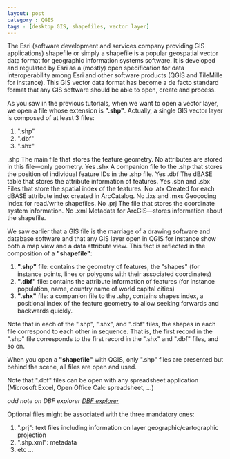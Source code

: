 ```yaml
---
layout: post
category : QGIS
tags : [desktop GIS, shapefiles, vector layer]
---
```


The Esri (software development and services company providing GIS applications) shapefile or simply a shapefile is a popular geospatial vector data format for geographic information systems software. It is developed and regulated by Esri as a (mostly) open specification for data interoperability among Esri and other software products (QGIS and TileMille for instance). This GIS vector data format has become a de facto standard format that any GIS software should be able to open, create and process.

As you saw in the previous tutorials, when we want to open a vector layer, we open a file whose extension is **".shp"**. Actually, a single GIS vector layer is composed of at least 3 files:
1. ".shp"
2. ".dbf" 
3. ".shx"

.shp	The main file that stores the feature geometry. No attributes are stored in this file—only geometry.	Yes
.shx	A companion file to the .shp that stores the position of individual feature IDs in the .shp file.	Yes
.dbf	The dBASE table that stores the attribute information of features.	Yes
.sbn and .sbx	Files that store the spatial index of the features.	No
.atx	Created for each dBASE attribute index created in ArcCatalog.	No
.ixs and .mxs	Geocoding index for read/write shapefiles.	No
.prj	The file that stores the coordinate system information.	No
.xml	Metadata for ArcGIS—stores information about the shapefile.

We saw earlier that a GIS file is the marriage of a drawing software and database software and that any GIS layer open in QGIS for instance show both a map view and a data attribute view. This fact is reflected in the composition of a **"shapefile"**: 
1. **".shp"** file: contains the geometry of features, the "shapes" (for instance points, lines or polygons with their associated coordinates)
2. **".dbf"** file: contains the attribute information of features (for instance population, name, country name of world capital cities) 
3. **".shx"** file: a companion file to the .shp, contains shapes index, a positional index of the feature geometry to allow seeking forwards and backwards quickly.

Note that in each of the ".shp", ".shx", and ".dbf" files, the shapes in each file correspond to each other in sequence. That is, the first record in the ".shp" file corresponds to the first record in the ".shx" and ".dbf" files, and so on.

When you open a **"shapefile"** with QGIS, only ".shp" files are presented but behind the scene, all files are open and used.

Note that ".dbf" files can be open with any spreadsheet application (Microsoft Excel, Open Office Calc spreadsheet, ...)

*add note on DBF explorer [DBF explorer](http://www.pablosoftwaresolutions.com/html/dbf_explorer.html)*

Optional files might be associated with the three mandatory ones:
1. ".prj": text files including information on layer geographic/cartographic projection
2. ".shp.xml": metadata
3. etc ...


